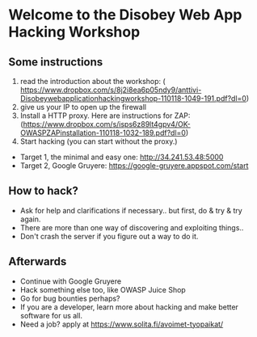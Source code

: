  # Welcome to the Disobey Web App Hacking Workshop

## Some instructions

1. read	the introduction about the workshop: ( https://www.dropbox.com/s/8j2i8ea6p05ndy9/anttivi-Disobeywebapplicationhackingworkshop-110118-1049-191.pdf?dl=0)
2. give us your IP to open up the firewall
3. Install a HTTP proxy. Here	are instructions for ZAP: (https://www.dropbox.com/s/isps6z89lt4gpv4/OK-OWASPZAPinstallation-110118-1032-189.pdf?dl=0)
4. Start hacking (you	can start without the proxy.)

* Target 1, the minimal and easy one: http://34.241.53.48:5000
* Target 2, Google Gruyere: https://google-gruyere.appspot.com/start

## How to hack?

* Ask for help and clarifications if necessary.. but first, do & try & try again.
* There are more than one way of discovering and exploiting things..
* Don't crash the server if you figure out a way to do it. 

## Afterwards

* Continue with Google Gruyere
* Hack something else too, like OWASP Juice Shop
* Go for bug bounties perhaps?
* If you are a developer, learn more about hacking and make better software for us all.
* Need a job? apply at https://www.solita.fi/avoimet-tyopaikat/


